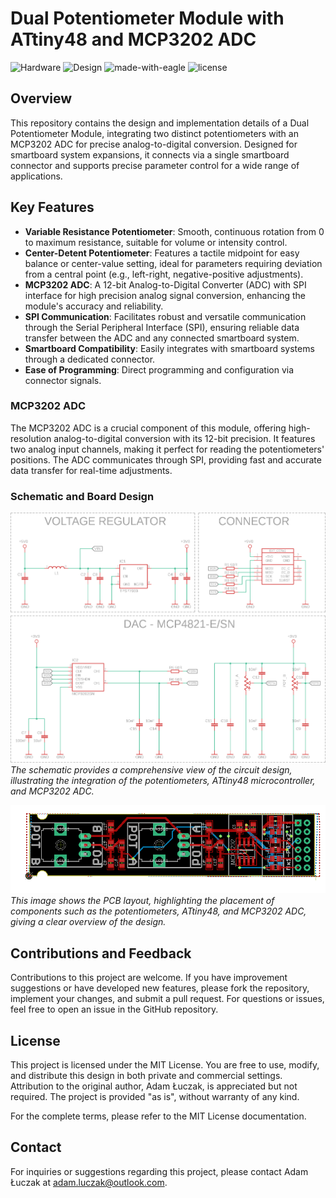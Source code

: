 # Dual Potentiometer Module with ATtiny48 and MCP3202 ADC

![Hardware](https://img.shields.io/badge/Hardware-PCB-red)
![Design](https://img.shields.io/badge/Design-Schematic-blue)
![made-with-eagle](https://img.shields.io/badge/Made%20with-Eagle-blue.svg)
![license](https://img.shields.io/badge/license-MIT-green)

## Overview
This repository contains the design and implementation details of a Dual Potentiometer Module, integrating two distinct potentiometers with an MCP3202 ADC for precise analog-to-digital conversion. Designed for smartboard system expansions, it connects via a single smartboard connector and supports precise parameter control for a wide range of applications.

## Key Features
- **Variable Resistance Potentiometer**: Smooth, continuous rotation from 0 to maximum resistance, suitable for volume or intensity control.
- **Center-Detent Potentiometer**: Features a tactile midpoint for easy balance or center-value setting, ideal for parameters requiring deviation from a central point (e.g., left-right, negative-positive adjustments).
- **MCP3202 ADC**: A 12-bit Analog-to-Digital Converter (ADC) with SPI interface for high precision analog signal conversion, enhancing the module's accuracy and reliability.
- **SPI Communication**: Facilitates robust and versatile communication through the Serial Peripheral Interface (SPI), ensuring reliable data transfer between the ADC and any connected smartboard system.
- **Smartboard Compatibility**: Easily integrates with smartboard systems through a dedicated connector.
- **Ease of Programming**: Direct programming and configuration via connector signals.

### MCP3202 ADC
The MCP3202 ADC is a crucial component of this module, offering high-resolution analog-to-digital conversion with its 12-bit precision. It features two analog input channels, making it perfect for reading the potentiometers' positions. The ADC communicates through SPI, providing fast and accurate data transfer for real-time adjustments.

### Schematic and Board Design
![Schematic](media/sch.png)
*The schematic provides a comprehensive view of the circuit design, illustrating the integration of the potentiometers, ATtiny48 microcontroller, and MCP3202 ADC.*

![Board Design](media/brd.png)
*This image shows the PCB layout, highlighting the placement of components such as the potentiometers, ATtiny48, and MCP3202 ADC, giving a clear overview of the design.*

## Contributions and Feedback
Contributions to this project are welcome. If you have improvement suggestions or have developed new features, please fork the repository, implement your changes, and submit a pull request. For questions or issues, feel free to open an issue in the GitHub repository.

## License
This project is licensed under the MIT License. You are free to use, modify, and distribute this design in both private and commercial settings. Attribution to the original author, Adam Łuczak, is appreciated but not required. The project is provided "as is", without warranty of any kind.

For the complete terms, please refer to the MIT License documentation.

## Contact
For inquiries or suggestions regarding this project, please contact Adam Łuczak at adam.luczak@outlook.com.
